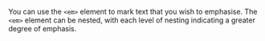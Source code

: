 You can use the `<em>` element to mark text that you wish to emphasise. The `<em>` element can be nested, with each level of nesting indicating a greater degree of emphasis.
